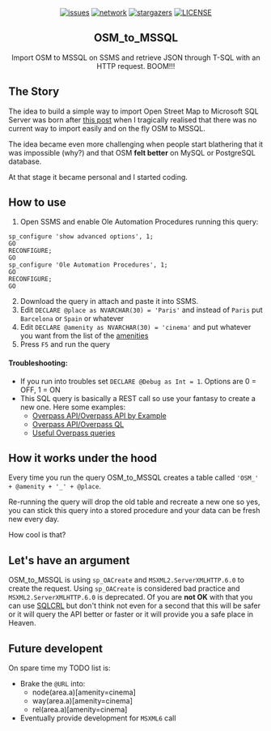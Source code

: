 <p align="center">
  <a href="https://github.com/francesco1119/OSM_to_MSSQL/issues"><img alt="issues" src="https://img.shields.io/github/issues/francesco1119/OSM_to_MSSQL.svg"></a>
  <a href="https://github.com/francesco1119/OSM_to_MSSQL/network"><img alt="network" src="https://img.shields.io/github/forks/francesco1119/OSM_to_MSSQL.svg"></a>
  <a href="https://github.com/francesco1119/OSM_to_MSSQL/stargazers"><img alt="stargazers" src="https://img.shields.io/github/stars/francesco1119/OSM_to_MSSQL.svg"></a>
  <a href="https://github.com/francesco1119/OSM_to_MSSQL/blob/master/LICENSE"><img alt="LICENSE" src="https://img.shields.io/github/license/francesco1119/OSM_to_MSSQL.svg"></a>
</p>
<p align="center">

  <h2 align="center">OSM_to_MSSQL</h2>
  <p align="center">Import OSM to MSSQL on SSMS and retrieve JSON through T-SQL with an HTTP request. BOOM!!!</p>

</p>

The Story
------

The idea to build a simple way to import Open Street Map to Microsoft SQL Server was born after [this post](https://gis.stackexchange.com/questions/172399/downloading-entire-osm-world-dataset-and-import-into-ms-sql) when I tragically realised that there was no current way to import easily and on the fly OSM to MSSQL.

The idea became even more challenging when people start blathering that it was impossible (why?) and that OSM **felt better** on MySQL or PostgreSQL database.

At that stage it became personal and I started coding. 

How to use
------

1) Open SSMS  and enable Ole Automation Procedures running this query:
```
sp_configure 'show advanced options', 1;  
GO  
RECONFIGURE;  
GO  
sp_configure 'Ole Automation Procedures', 1;  
GO  
RECONFIGURE;  
GO
```
2) Download the query in attach and paste it into SSMS.
3) Edit `DECLARE @place as NVARCHAR(30) = 'Paris'` and instead of `Paris` put `Barcelona` or `Spain` or whatever
4) Edit `DECLARE @amenity as NVARCHAR(30) = 'cinema'` and put whatever you want from the list of the [amenities](https://wiki.openstreetmap.org/wiki/Key:amenity)
5) Press `F5` and run the query

#### Troubleshooting:

* If you run into troubles set `DECLARE @Debug as Int = 1`. Options are 0 = OFF, 1 = ON
* This SQL query is basically a REST call so use your fantasy to create a new one. Here some examples: 
  - [Overpass API/Overpass API by Example](https://wiki.openstreetmap.org/wiki/Overpass_API/Overpass_API_by_Example)
  - [Overpass API/Overpass QL](https://wiki.openstreetmap.org/wiki/Overpass_API/Overpass_QL)
  - [Useful Overpass queries](https://www.mapbox.com/mapping/becoming-a-power-mapper/useful-overpass-queries/)



How it works under the hood
------

Every time you run the query OSM_to_MSSQL creates a table called `'OSM_' + @amenity + '_' + @place`.

Re-running the query will drop the old table and recreate a new one so yes, you can stick this query into a stored procedure and your data can be fresh new every day. 

How cool is that? 

Let's have an argument 
------

OSM_to_MSSQL is using `sp_OACreate` and `MSXML2.ServerXMLHTTP.6.0` to create the request.
Using `sp_OACreate` is considered bad practice and `MSXML2.ServerXMLHTTP.6.0` is deprecated.
Of you are **not OK** with that you can use [SQLCRL](http://www.sqlservercentral.com/articles/SQLCLR/177834/) but don't think not even for a second that this will be safer or it will query the API better or faster or it will provide you a safe place in Heaven.

Future developent
------

On spare time my TODO list is:

* Brake the `@URL` into: 
    - node(area.a)[amenity=cinema]
    - way(area.a)[amenity=cinema]
    - rel(area.a)[amenity=cinema]
* Eventually provide development for `MSXML6` call
 


